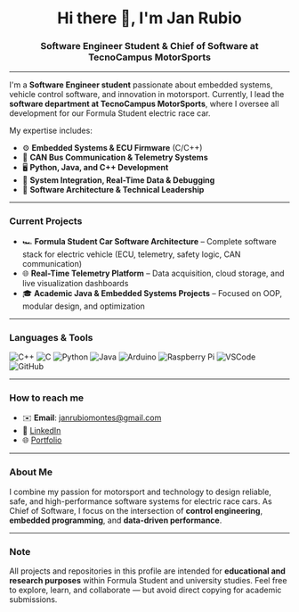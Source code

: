 <h1 align="center">Hi there 👋, I'm Jan Rubio</h1>
<h3 align="center">Software Engineer Student & Chief of Software at TecnoCampus MotorSports</h3>

---

I'm a **Software Engineer student** passionate about embedded systems, vehicle control software, and innovation in motorsport. Currently, I lead the **software department at TecnoCampus MotorSports**, where I oversee all development for our Formula Student electric race car.

My expertise includes:

- ⚙️ **Embedded Systems & ECU Firmware** (C/C++)
- 🔌 **CAN Bus Communication & Telemetry Systems**
- 🖥️ **Python, Java, and C++ Development**
- 🧩 **System Integration, Real-Time Data & Debugging**
- 🧠 **Software Architecture & Technical Leadership**

---

### Current Projects

- 🏎️ **Formula Student Car Software Architecture** – Complete software stack for electric vehicle (ECU, telemetry, safety logic, CAN communication)
- 🌐 **Real-Time Telemetry Platform** – Data acquisition, cloud storage, and live visualization dashboards
- 🎓 **Academic Java & Embedded Systems Projects** – Focused on OOP, modular design, and optimization

---

### Languages & Tools

![C++](https://img.shields.io/badge/-C++-00599C?style=flat&logo=c%2B%2B)
![C](https://img.shields.io/badge/-C-00599C?style=flat&logo=c)
![Python](https://img.shields.io/badge/-Python-3776AB?style=flat&logo=python)
![Java](https://img.shields.io/badge/-Java-007396?style=flat&logo=java)
![Arduino](https://img.shields.io/badge/-Arduino-00979D?style=flat&logo=arduino)
![Raspberry Pi](https://img.shields.io/badge/-Raspberry_Pi-A22846?style=flat&logo=raspberry-pi)
![VSCode](https://img.shields.io/badge/-VSCode-007ACC?style=flat&logo=visual-studio-code)
![GitHub](https://img.shields.io/badge/-GitHub-181717?style=flat&logo=github)

---

### How to reach me

- ✉️ **Email**: janrubiomontes@gmail.com  
- 💼 [LinkedIn](https://www.linkedin.com/in/jan-rubio-montes/)  
- 🌐 [Portfolio](https://jan9122.github.io)

---

### About Me

I combine my passion for motorsport and technology to design reliable, safe, and high-performance software systems for electric race cars. As Chief of Software, I focus on the intersection of **control engineering**, **embedded programming**, and **data-driven performance**.

---

### Note

All projects and repositories in this profile are intended for **educational and research purposes** within Formula Student and university studies. Feel free to explore, learn, and collaborate — but avoid direct copying for academic submissions.
